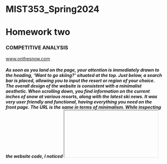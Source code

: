 # MIST353_Spring2024

# Homework two 

### COMPETITIVE ANALYSIS
www.onthesnow.com
##### As soon as you land on the page, your attention is immediately drawn to the heading, ‘Want to go skiing?’ situated at the top. Just below, a search bar is placed, allowing you to input the resort or region of your choice. The overall design of the website is consistent with a minimalist aesthetic. When scrolling down, you find information on the current inches of snow at various resorts, along with the latest ski news. It was very user friendly and functional, having everything you need on the front page. The URL is the same in terms of minimalism. While inspecting the website code, I noticed <iframe> which I wasn’t familiar with, but I found that it is related to a third-party services or scripts which makes me realize it is related to an ad. A lot of the code is scripts with links to different pages of the website.
www.snow-focast.com
##### With snow forecast you have the first thing on the page being to choose a country and choose a resort. You have some headings under and then a link to an article right after about a new film about Snowsports. After that there is a snow forecast map, but it’s kind of blurry. There is also snow news, photos, and country ski resort overviews. The overall design of the website is predominantly red and blue. Personally, I find it somewhat cluttered, and the color combination doesn’t strike me as aesthetically pleasing. The URL is straightforward without any ‘?’ or ‘hastag’. As for the website code, it’s extensive with elements like ‘window.googletag’ and ‘add.EventListener’ that I don’t understand. I recognized code like ‘<div class =”forecast-popup” style=”border:..’ as being a container for a forecast popup. 
www.sunandski.com
##### This is an e-commerce website that features a variety of outdoor gear, including bikes, snowboards, skis, etc. The first thing I was drawn to on this website was the phrase ‘New Year, New Gear,’ which was followed by a ‘Shop Now’ button. The overall design includes colors like dark blue, light blue, and yellow which look good together. As you scroll through the website, options emerge for selecting from categories like winter running gear, winter biking gear, snow and ski equipment, etc. Additionally, a list of featured brands is available on the site. The URL is the same as the others in terms of simplicity. While I recognized the majority of the website code, there was one unfamiliar element following the ‘<!DOCTYPE html>’. It was a series of <!—[if 1t IE 7]> declarations or declarations that were similar just interchanging numbers. After further research I’m still slightly confused of what this means.

### GITHUB REPOSITORY RESEARCH
##### The first GitHub repository I explored was a simple weather website developed purely with HTML, CSS, and JavaScript. The README was short but sweet, explaining what code was used and its function. It also provided a preview of the website along with a link to said website. In the HTML structure I came across elements such as the <meta> tag, which I was unfamiliar with. After further research I discovered that the <meta> tag is used to specify the character set, page description, keywords, authorship of the document, and viewport settings. The website itself incorporates a search bar for specifying the desired location. It also displays the temperature in Celsius, sky clarity, humidity levels, and windspeed. These are all elements that would be used for my own website. 

##### The second GitHub repository I explored was a clean and modern weather app. The README section presented an overview of the app’s interface with instructions on cloning the repository and installing dependencies. The README also included the usage of the code. The languages used in this repository are HTML, JavaScript, and SCSS. I was unfamiliar with what SCSS was in comparison to CSS, but after further research I found that SCSS is a superset of CSS that provides additional features that aren’t available in CSS. The design of this web app was what I was most interested in. The aesthetic was clean and modern with easy navigation—the qualities I hope to incorporate with my own website. 
### PROJECT OVERVIEW
##### My project is to build a snow sport-based web application that can provide weather data that is relevant to the needs of a skier or snowboarder. My current phase is a prototype that is not on par with its functionality.
### PAGE DESCRIPTION
##### Right now, the conceptual aspect of my page is to maintain the theme of snow sports from the home page and focus on providing information about various ski resorts on the other. The technical aspects is the continued use of HTML, implementing of a bootstrap table, using CSS for styles, and JavaScript to include user interactivity.
### FUTURE ENHANCEMENTS
##### For future enhancement in respect to front-end I would like to be able to implement user profiles and allow users to save their favorite resorts. I want to also be able to create an interactive forecast for each resort, including hourly weather data and snow conditions. I would also possibly like to add live webcam feeds from different resorts if possible. On the back-end side I would be able to set up a database to store the user profiles and be able to integrate a weather API to get the real-time forecasts. Additional pages I would like to implement would be the user dashboard, weather insights, and possibly events and news for snow sports.
### CITATIONS
[JavaScript Tutorial (w3schools.com)]

[W3Schools Tryit Editor]

[HTML Colors (w3schools.com)]

[Bootstrap 3 Tutorial (w3schools.com)]

[CSS Tutorial (w3schools.com)]

[Free, responsive Weather Widget for any Website - WeatherWidget.io]

[HTML Multiple Styles: Applying Several Properties in a Few Steps - Position Is Everything]

#### For this assignment I used generative AI with the following prompt:
##### My button is showing up on my webpage, but nothing happens when I click it, can you look at the code provided and explain to me what I did wrong (and then I provided my JavaScript and html code).

##### For this assignment I also used generative AI to put my paragraphs into it to check for grammatical errors.

### REFLECTIONS ON RESOURCES
##### Using generative AI is helpful for me in terms of checking for grammatical mistakes in my writing as well as checking for errors in my code. Most of the time, however, when I give it my code to check for errors it does not give me the right answer on how to fix it, but I think it helps a lot for me to be able to get on the right path towards fixing my mistakes. The use of W3 schools really helped me with being able to comprehend the material further, especially because it has a lot of opportunities to try the material yourself. I feel I learn best when I do examples. In lectures it is also best for me to work along as you lecture so I’m able to comprehend as best as I can.

